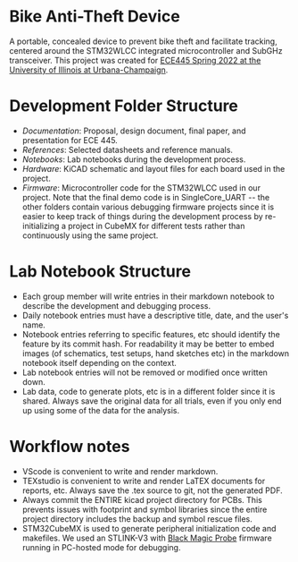 # Bike Anti-Theft Device

A portable, concealed device to prevent bike theft and facilitate tracking, centered around the STM32WLCC integrated microcontroller and SubGHz transceiver. This project was created for [ECE445 Spring 2022 at the University of Illinois at Urbana-Champaign](https://courses.physics.illinois.edu/ece445/projects.asp). 


# Development Folder Structure

- *Documentation*: Proposal, design document, final paper, and presentation for ECE 445. 
- *References*: Selected datasheets and reference manuals. 
- *Notebooks*: Lab notebooks during the development process. 
- *Hardware*: KiCAD schematic and layout files for each board used in the project. 
- *Firmware*: Microcontroller code for the STM32WLCC used in our project. Note that the final demo code is in SingleCore_UART -- the other folders contain various debugging firmware projects since it is easier to keep track of things during the development process by re-initializing a project in CubeMX for different tests rather than continuously using the same project. 


# Lab Notebook Structure

- Each group member will write entries in their markdown notebook to describe the development and debugging process. 
- Daily notebook entries must have a descriptive title, date, and the user's name. 
- Notebook entries referring to specific features, etc should identify the feature by its commit hash. For readability it may be better to embed images (of schematics, test setups, hand sketches etc) in the markdown notebook itself depending on the context.
- Lab notebook entries will not be removed or modified once written down. 
- Lab data, code to generate plots, etc is in a different folder since it is shared. Always save the original data for all trials, even if you only end up using some of the data for the analysis. 


# Workflow notes 
- VScode is convenient to write and render markdown. 
- TEXstudio is convenient to write and render LaTEX documents for reports, etc. Always save the .tex source to git, not the generated PDF. 
- Always commit the ENTIRE kicad project directory for PCBs. This prevents issues with footprint and symbol libraries 
since the entire project directory includes the backup and symbol rescue files.
- STM32CubeMX is used to generate peripheral initialization code and makefiles. We used an STLINK-V3 with [Black Magic Probe](https://github.com/blackmagic-debug/blackmagic) firmware running in PC-hosted mode for debugging. 

















